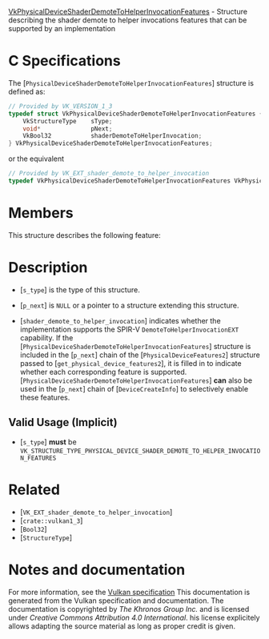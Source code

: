 [VkPhysicalDeviceShaderDemoteToHelperInvocationFeatures](https://www.khronos.org/registry/vulkan/specs/1.3-extensions/man/html/VkPhysicalDeviceShaderDemoteToHelperInvocationFeatures.html) - Structure describing the shader demote to helper invocations features that can be supported by an implementation

# C Specifications
The [`PhysicalDeviceShaderDemoteToHelperInvocationFeatures`] structure
is defined as:
```c
// Provided by VK_VERSION_1_3
typedef struct VkPhysicalDeviceShaderDemoteToHelperInvocationFeatures {
    VkStructureType    sType;
    void*              pNext;
    VkBool32           shaderDemoteToHelperInvocation;
} VkPhysicalDeviceShaderDemoteToHelperInvocationFeatures;
```
or the equivalent
```c
// Provided by VK_EXT_shader_demote_to_helper_invocation
typedef VkPhysicalDeviceShaderDemoteToHelperInvocationFeatures VkPhysicalDeviceShaderDemoteToHelperInvocationFeaturesEXT;
```

# Members
This structure describes the following feature:

# Description
- [`s_type`] is the type of this structure.
- [`p_next`] is `NULL` or a pointer to a structure extending this structure.

- [`shader_demote_to_helper_invocation`] indicates whether the implementation supports the SPIR-V `DemoteToHelperInvocationEXT` capability.
If the [`PhysicalDeviceShaderDemoteToHelperInvocationFeatures`] structure is included in the [`p_next`] chain of the
[`PhysicalDeviceFeatures2`] structure passed to
[`get_physical_device_features2`], it is filled in to indicate whether each
corresponding feature is supported.
[`PhysicalDeviceShaderDemoteToHelperInvocationFeatures`] **can**  also be used in the [`p_next`] chain of
[`DeviceCreateInfo`] to selectively enable these features.
## Valid Usage (Implicit)
-  [`s_type`] **must**  be `VK_STRUCTURE_TYPE_PHYSICAL_DEVICE_SHADER_DEMOTE_TO_HELPER_INVOCATION_FEATURES`

# Related
- [`VK_EXT_shader_demote_to_helper_invocation`]
- [`crate::vulkan1_3`]
- [`Bool32`]
- [`StructureType`]

# Notes and documentation
For more information, see the [Vulkan specification](https://www.khronos.org/registry/vulkan/specs/1.3-extensions/html/vkspec.html)
This documentation is generated from the Vulkan specification and documentation.
The documentation is copyrighted by *The Khronos Group Inc.* and is licensed under *Creative Commons Attribution 4.0 International*.
his license explicitely allows adapting the source material as long as proper credit is given.
        